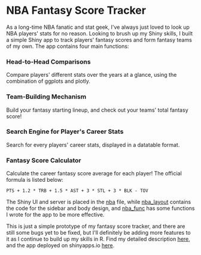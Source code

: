 # NBA Fantasy Score Tracker
As a long-time NBA fanatic and stat geek, I've always just loved to look up NBA players' stats for no reason. Looking to brush up my Shiny skills, I built a simple Shiny app to track players' fantasy scores and form fantasy teams of my own. The app contains four main functions:

### Head-to-Head Comparisons
Compare players' different stats over the years at a glance, using the combination of ggplots and plotly.

### Team-Building Mechanism
Build your fantasy starting lineup, and check out your teams' total fantasy score!

### Search Engine for Player's Career Stats
Search for every players' career stats, displayed in a datatable format.

### Fantasy Score Calculator
Calculate the career fantasy score average for each player! The official formula is listed below:
```
PTS + 1.2 * TRB + 1.5 * AST + 3 * STL + 3 * BLK - TOV
```

The Shiny UI and server is placed in the [nba](./nba.R) file, while [nba_layout](./nba_layout.R) contains the code for the sidebar and body design, and [nba_func](./nba_func.R) has some functions I wrote for the app to be more effective.

This is just a simple prototype of my fantasy score tracker, and there are still some bugs yet to be fixed, but I'll definitely be adding more features to it as I continue to build up my skills in R.
Find my detailed description [here](https://andy27479.wixsite.com/mysite/post/playing-fantasy-basketball-using-r-and-shiny), and the app deployed on shinyapps.io [here](https://dershan219.shinyapps.io/nba_shiny/).
